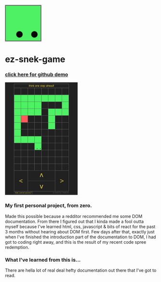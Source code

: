 <img src="https://github.com/suntoes/ez-snek-game/blob/master/resources/logo.png" alt="snek logo" width="120"/>

# ez-snek-game

### [click here for github demo](https://suntoes.github.io/ez-snek-game/)

<img src="https://github.com/suntoes/ez-snek-game/blob/master/resources/gameplay.png" alt="gameplay" width="240"/>

### My first personal project, from zero.
Made this possible because a redditor recommended me some DOM documentation. From there I figured out that I kinda made a fool outta myself because I've learned html, css, javascript & bits of react for the past 3 months without hearing about DOM first. Few days after that, exactly just when I've finished the introduction part of the documentation to DOM, I had got to coding right away, and this is the result of my recent code spree redemption.

### What I've learned from this is...
There are hella lot of real deal hefty documentation out there that I've got to read.
